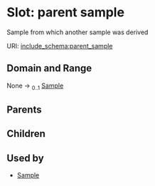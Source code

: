 
# Slot: parent sample


Sample from which another sample was derived

URI: [include_schema:parent_sample](https://w3id.org/mixs/include_schema/parent_sample)


## Domain and Range

None &#8594;  <sub>0..1</sub> [Sample](Sample.md)

## Parents


## Children


## Used by

 * [Sample](Sample.md)
